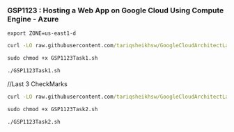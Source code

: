 ### GSP1123 :  Hosting a Web App on Google Cloud Using Compute Engine - Azure 

```
export ZONE=us-east1-d
```

```cmd
curl -LO raw.githubusercontent.com/tariqsheikhsw/GoogleCloudArchitectLabs/main/Solutions/GSP1123Task1.sh

sudo chmod +x GSP1123Task1.sh

./GSP1123Task1.sh
```

//Last 3 CheckMarks 
```cmd
curl -LO raw.githubusercontent.com/tariqsheikhsw/GoogleCloudArchitectLabs/main/Solutions/GSP1123Task2.sh

sudo chmod +x GSP1123Task2.sh

./GSP1123Task2.sh
```
